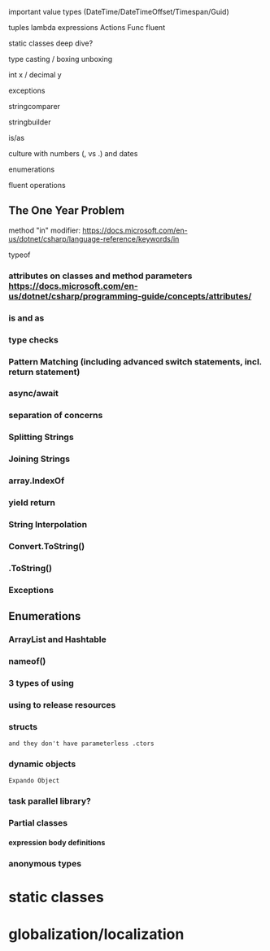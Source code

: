 important value types (DateTime/DateTimeOffset/Timespan/Guid)

tuples
lambda expressions
Actions
Func
fluent

static classes deep dive?

type casting / boxing unboxing

int x / decimal y

exceptions

stringcomparer

stringbuilder

is/as

culture with numbers (, vs .) and dates

enumerations

fluent operations

## The One Year Problem

method "in" modifier: https://docs.microsoft.com/en-us/dotnet/csharp/language-reference/keywords/in

typeof

### attributes on classes and method parameters https://docs.microsoft.com/en-us/dotnet/csharp/programming-guide/concepts/attributes/

### is and as

### type checks

### Pattern Matching \(including advanced switch statements, incl. return statement\)

### async/await

### separation of concerns

### Splitting Strings

### Joining Strings

### array.IndexOf

### yield return

### String Interpolation

### Convert.ToString()

### .ToString()

### Exceptions

## Enumerations

### ArrayList and Hashtable

### nameof()

### 3 types of using

### using to release resources

### structs
    and they don't have parameterless .ctors

### dynamic objects
    Expando Object

### task parallel library?

### Partial classes

#### expression body definitions

### anonymous types

# static classes

# globalization/localization
